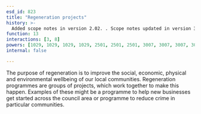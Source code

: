 ```yaml
---
esd_id: 823
title: "Regeneration projects"
history: >-
  Added scope notes in version 2.02. . Scope notes updated in version 3.06 to include Socttish terminology. Term name changed from 'Regeneration projects' to 'Community development - regeneration projects' in version 3.00. name changed to 'Regeneration projects' in version 4.00.
function: 13
interactions: [3, 8]
powers: [1029, 1029, 1029, 1029, 2501, 2501, 2501, 3007, 3007, 3007, 3007, 3013, 3013, 3013, 3013, 3018, 3018, 3018]
internal: false

---
```


The purpose of regeneration is to improve the social, economic, physical and environmental wellbeing of our local communities. Regeneration programmes are groups of projects, which work together to make this happen. Examples of these might be a programme to help new businesses get started across the council area or programme to reduce crime in particular communities.

